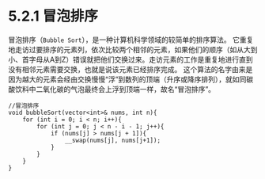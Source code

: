 # 5.2.1 冒泡排序

冒泡排序（`Bubble Sort`），是一种计算机科学领域的较简单的排序算法。
它重复地走访过要排序的元素列，依次比较两个相邻的元素，如果他们的顺序（如从大到小、首字母从A到Z）错误就把他们交换过来。走访元素的工作是重复地进行直到没有相邻元素需要交换，也就是说该元素已经排序完成。
这个算法的名字由来是因为越大的元素会经由交换慢慢“浮”到数列的顶端（升序或降序排列），就如同碳酸饮料中二氧化碳的气泡最终会上浮到顶端一样，故名“冒泡排序”。

```
//冒泡排序
void bubbleSort(vector<int>& nums, int n){
    for (int i = 0; i < n; i++){
        for (int j = 0; j < n - i - 1; j++){
            if (nums[j] > nums[j + 1]){
                __swap(nums[j], nums[j+1]);
            }
        }
    }
}
```
